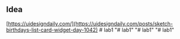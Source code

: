 ## Idea

[https://uidesigndaily.com/](https://uidesigndaily.com/posts/sketch-birthdays-list-card-widget-day-1042)
#   l a b 1  
 "# lab1" 
"# lab1" 
"# lab1" 
